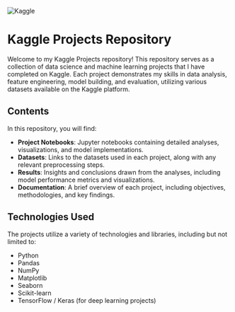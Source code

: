 ![Kaggle]("C:\Users\91635\Downloads\kaggle.jpg")

# Kaggle Projects Repository

Welcome to my Kaggle Projects repository! This repository serves as a collection of data science and machine learning projects that I have completed on Kaggle. Each project demonstrates my skills in data analysis, feature engineering, model building, and evaluation, utilizing various datasets available on the Kaggle platform.

## Contents

In this repository, you will find:

- **Project Notebooks**: Jupyter notebooks containing detailed analyses, visualizations, and model implementations.
- **Datasets**: Links to the datasets used in each project, along with any relevant preprocessing steps.
- **Results**: Insights and conclusions drawn from the analyses, including model performance metrics and visualizations.
- **Documentation**: A brief overview of each project, including objectives, methodologies, and key findings.

## Technologies Used

The projects utilize a variety of technologies and libraries, including but not limited to:

- Python
- Pandas
- NumPy
- Matplotlib
- Seaborn
- Scikit-learn
- TensorFlow / Keras (for deep learning projects)
